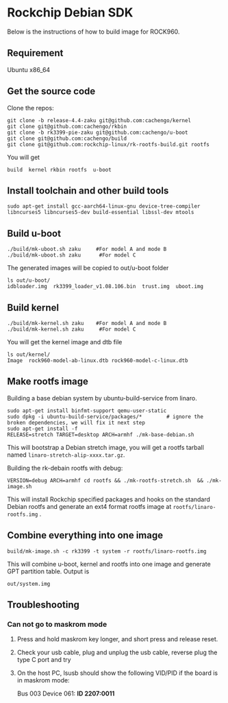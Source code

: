 # Rockchip Debian SDK
    
Below is the instructions of how to build image for ROCK960.

## Requirement

Ubuntu x86_64

## Get the source code

Clone the repos:

    git clone -b release-4.4-zaku git@github.com:cachengo/kernel
    git clone git@github.com:cachengo/rkbin
    git clone -b rk3399-pie-zaku git@github.com:cachengo/u-boot
    git clone git@github.com:cachengo/build
    git clone git@github.com:rockchip-linux/rk-rootfs-build.git rootfs

You will get 

    build  kernel rkbin rootfs  u-boot

## Install toolchain and other build tools

    sudo apt-get install gcc-aarch64-linux-gnu device-tree-compiler libncurses5 libncurses5-dev build-essential libssl-dev mtools

## Build u-boot

    ./build/mk-uboot.sh zaku     #For model A and mode B
    ./build/mk-uboot.sh zaku      #For model C

The generated images will be copied to out/u-boot folder

    ls out/u-boot/
    idbloader.img  rk3399_loader_v1.08.106.bin  trust.img  uboot.img

## Build kernel

    ./build/mk-kernel.sh zaku    #For model A and mode B
    ./build/mk-kernel.sh zaku     #For model C

You will get the kernel image and dtb file

    ls out/kernel/
    Image  rock960-model-ab-linux.dtb rock960-model-c-linux.dtb

## Make rootfs image

Building a base debian system by ubuntu-build-service from linaro.

    sudo apt-get install binfmt-support qemu-user-static
    sudo dpkg -i ubuntu-build-service/packages/*        # ignore the broken dependencies, we will fix it next step
    sudo apt-get install -f
    RELEASE=stretch TARGET=desktop ARCH=armhf ./mk-base-debian.sh

This will bootstrap a Debian stretch image, you will get a rootfs tarball named `linaro-stretch-alip-xxxx.tar.gz`. 

Building the rk-debain rootfs with debug:

    VERSION=debug ARCH=armhf cd rootfs && ./mk-rootfs-stretch.sh  && ./mk-image.sh

This will install Rockchip specified packages and hooks on the standard Debian rootfs and generate an ext4 format rootfs image at `rootfs/linaro-rootfs.img` .

## Combine everything into one image

    build/mk-image.sh -c rk3399 -t system -r rootfs/linaro-rootfs.img

This will combine u-boot, kernel and rootfs into one image and generate GPT partition table. Output is 

    out/system.img

## Troubleshooting

### Can not go to maskrom mode

1. Press and hold maskrom key longer, and short press and release reset.
2. Check your usb cable, plug and unplug the usb cable, reverse plug the type C port and try
3. On the host PC, lsusb should show the following VID/PID if the board is in maskrom mode:

    Bus 003 Device 061: **ID 2207:0011**
